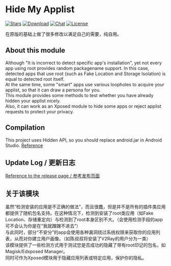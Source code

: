 # Hide My Applist
[![Stars](https://img.shields.io/github/stars/Dr-TSNG/Hide-My-Applist?label=Stars)](https://github.com/Dr-TSNG)
[![Download](https://img.shields.io/github/v/release/Dr-TSNG/Hide-My-Applist?label=Download)](https://github.com/Dr-TSNG/Hide-My-Applist/releases/latest)
[![Chat](https://img.shields.io/badge/Telegram-Chat-blue.svg?logo=telegram)](https://t.me/HideMyApplist)
[![License](https://img.shields.io/github/license/Dr-TSNG/Hide-My-Applist?label=License)](https://choosealicense.com/licenses/gpl-3.0/)

在原版的基础上做了很多修改以满足自己的需要，纯自用。

## About this module
Although "It is incorrect to detect specific app's installation", yet not every app using root provides random packagename support.
In this case, detected apps that use root (such as Fake Location and Storage Isolation) is equal to detected root itself.  
At the same time, some "smart" apps use various loopholes to acquire your applist, so that it can draw a persona for you.  
This module provides some methods to test whether you have already hidden your applist nicely.  
Also, it can work as an Xposed module to hide some apps or reject applist requests to protect your privacy.   
## Compilation
This project uses Hidden API, so you should replace android.jar in Android Studio. [Reference](https://github.com/anggrayudi/android-hidden-api)  
## Update Log / 更新日志
[Reference to the release page / 参考发布页面](https://github.com/Dr-TSNG/Hide-My-Applist/releases)  

## 关于该模块  
虽然“检测安装的应用是不正确的做法”，而且很蠢，但是并不是所有的插件类应用都提供了随机包名支持。在这种情况下，检测到安装了root类应用（如Fake Location、存储重定向）与检测到了root本身区别不大。（会使用检测手段的app可不会认为你是在“我就蹭蹭不进去”）  
与此同时，部分“不安分”的app会使用各种漏洞绕过系统权限来获取你的应用列表，从而对你建立用户画像。（如陈叔叔将安装了V2Ray的用户分为一类）  
该模块提供了一些检测方式用于测试您是否成功的隐藏了带有root印记的包名，如Magisk/Edxposed Manager。  
同时可作为Xposed模块用于隐藏应用列表或特定应用，保护你的隐私。  